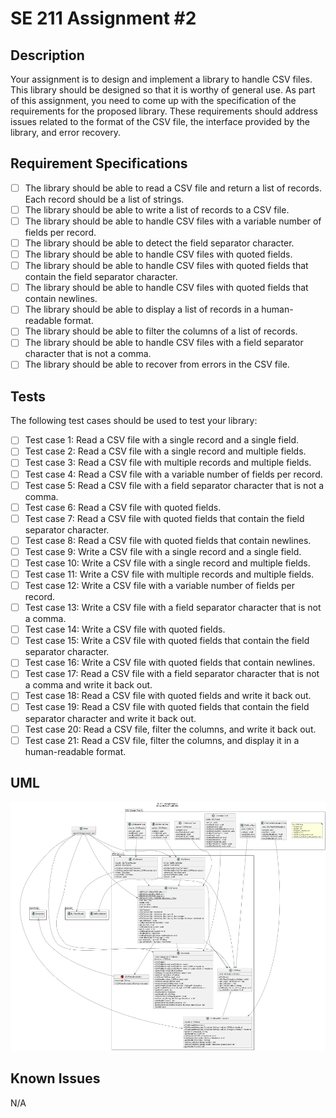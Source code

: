 # SE 211 Assignment #2

## Description

Your assignment is to design and implement a library to handle CSV files. This
library should be designed so that it is worthy of general use. As part of
this assignment, you need to come up with the specification of the
requirements for the proposed library. These requirements should address
issues related to the format of the CSV file, the interface provided by the
library, and error recovery.

## Requirement Specifications

- [ ] The library should be able to read a CSV file and return a list of
      records. Each record should be a list of strings.
- [ ] The library should be able to write a list of records to a CSV file.
- [ ] The library should be able to handle CSV files with a variable number
      of fields per record.
- [ ] The library should be able to detect the field separator character.
- [ ] The library should be able to handle CSV files with quoted fields.
- [ ] The library should be able to handle CSV files with quoted fields that
      contain the field separator character.
- [ ] The library should be able to handle CSV files with quoted fields that
      contain newlines.
- [ ] The library should be able to display a list of records in a human-readable format.
- [ ] The library should be able to filter the columns of a list of records.
- [ ] The library should be able to handle CSV files with a field separator
      character that is not a comma.
- [ ] The library should be able to recover from errors in the CSV file.

## Tests

The following test cases should be used to test your library:

- [ ] Test case 1: Read a CSV file with a single record and a single field.
- [ ] Test case 2: Read a CSV file with a single record and multiple fields.
- [ ] Test case 3: Read a CSV file with multiple records and multiple fields.
- [ ] Test case 4: Read a CSV file with a variable number of fields per record.
- [ ] Test case 5: Read a CSV file with a field separator character that is
      not a comma.
- [ ] Test case 6: Read a CSV file with quoted fields.
- [ ] Test case 7: Read a CSV file with quoted fields that contain the field
      separator character.
- [ ] Test case 8: Read a CSV file with quoted fields that contain newlines.
- [ ] Test case 9: Write a CSV file with a single record and a single field.
- [ ] Test case 10: Write a CSV file with a single record and multiple fields.
- [ ] Test case 11: Write a CSV file with multiple records and multiple fields.
- [ ] Test case 12: Write a CSV file with a variable number of fields per
      record.
- [ ] Test case 13: Write a CSV file with a field separator character that is
      not a comma.
- [ ] Test case 14: Write a CSV file with quoted fields.
- [ ] Test case 15: Write a CSV file with quoted fields that contain the field
      separator character.
- [ ] Test case 16: Write a CSV file with quoted fields that contain newlines.
- [ ] Test case 17: Read a CSV file with a field separator character that is
      not a comma and write it back out.
- [ ] Test case 18: Read a CSV file with quoted fields and write it back out.
- [ ] Test case 19: Read a CSV file with quoted fields that contain the field
      separator character and write it back out.
- [ ] Test case 20: Read a CSV file, filter the columns, and write it back out.
- [ ] Test case 21: Read a CSV file, filter the columns, and display it in a
      human-readable format.

## UML

![UML Diagram](uml.png)

## Known Issues

N/A
